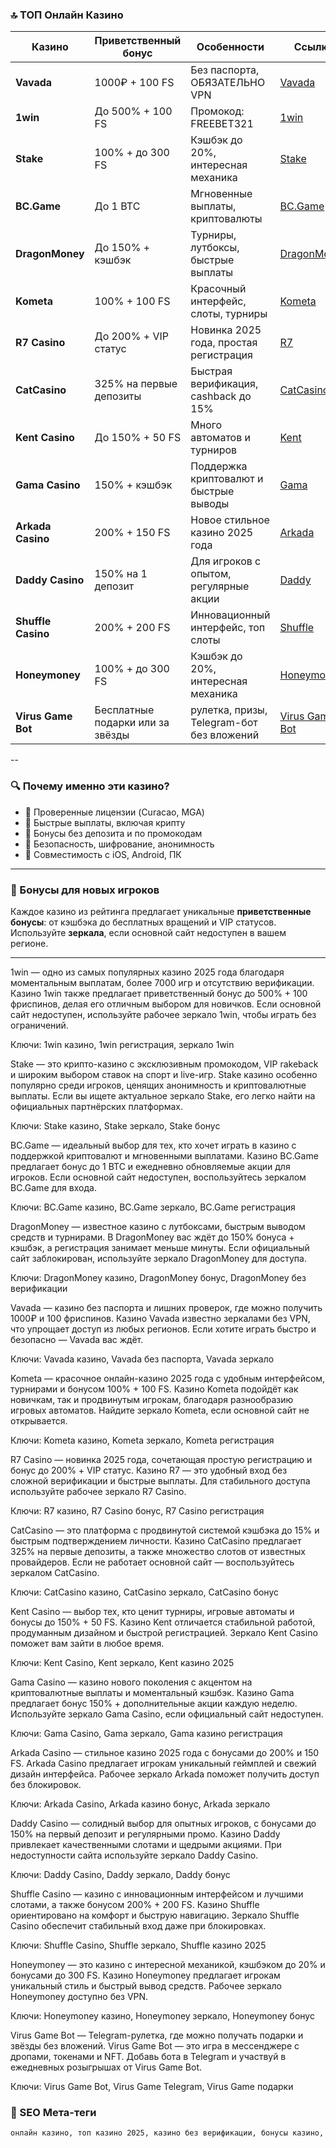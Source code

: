 ### 🔝 ТОП Онлайн Казино

| Казино             | Приветственный бонус    | Особенности                                      | Ссылка                                                                                    |
| ------------------ | ----------------------- | ------------------------------------------------ | ----------------------------------------------------------------------------------------- |
| **Vavada**         | 1000₽ + 100 FS         | Без паспорта, ОБЯЗАТЕЛЬНО VPN                   | [Vavada](https://gate707.com/?promo=3c4686a6-85c8-4f7b-b115-14ed7862b5fb&target=register) |
| **1win**           | До 500% + 100 FS        | Промокод: FREEBET321                             | [1win](https://1wilib.life/casino/list?open=register&p=awno) |
| **Stake**          | 100% + до 300 FS        | Кэшбэк до 20%, интересная механика               | [Stake](stake1043.com/?c=JiMxFVsp)                       |
| **BC.Game**        | До 1 BTC                | Мгновенные выплаты, криптовалюты                 | [BC.Game](https://bcgame.nz/i-3a9esjz8l-n/)                                               |
| **DragonMoney**    | До 150% + кэшбэк        | Турниры, лутбоксы, быстрые выплаты               | [DragonMoney](https://dgr.so/ff0b01f78)              |
| **Kometa**         | 100% + 100 FS           | Красочный интерфейс, слоты, турниры              | [Kometa](https://tropical-path.com/s7d8a1999)                                             |
| **R7 Casino**      | До 200% + VIP статус    | Новинка 2025 года, простая регистрация           | [R7](https://sigreaciry.com/s7f064747)                                             |
| **CatCasino**      | 325% на первые депозиты | Быстрая верификация, cashback до 15%             | [CatCasino](https://catchthecatthree.com/s74cd5c49)                                       |
| **Kent Casino**    | До 150% + 50 FS         | Много автоматов и турниров                       | [Kent](https://pamuatinat.xyz/s9e2edfac)                                                  |
| **Gama Casino**    | 150% + кэшбэк           | Поддержка криптовалют и быстрые выводы           | [Gama](https://preesiader.com/s712d6f5e)                                                  |
| **Arkada Casino**  | 200% + 150 FS           | Новое стильное казино 2025 года                  | [Arkada](https://grid-cyberlane.com/s9372df9a)                                            |
| **Daddy Casino**   | 150% на 1 депозит       | Для игроков с опытом, регулярные акции           | [Daddy](https://aeruborony.com/se5595b94)                                                 |
| **Shuffle Casino** | 200% + 200 FS           | Инновационный интерфейс, топ слоты               | [Shuffle](https://shuffle888.com?r=uwPm692XQN)                                            |
| **Honeymoney**     | 100% + до 300 FS        | Кэшбэк до 20%, интересная механика               | [Honeymoney](https://honeymoneybonus.com/?ref=ODkyOTZfcmVmZXJyYWw=)                       |
| **Virus Game Bot**  | Бесплатные подарки или за звёзды        | рулетка, призы, Telegram-бот без вложений | [Virus Game Bot](https://t.me/virus_play_bot/app?startapp=roulette_inviteCoderDdTMAop0dTNeyV4)                                          |
--

### 🔍 Почему именно эти казино?

* 🎯 Проверенные лицензии (Curacao, MGA)
* 🚀 Быстрые выплаты, включая крипту
* 🎁 Бонусы без депозита и по промокодам
* 🔐 Безопасность, шифрование, анонимность
* 📱 Совместимость с iOS, Android, ПК

---

### 🎁 Бонусы для новых игроков

Каждое казино из рейтинга предлагает уникальные **приветственные бонусы**: от кэшбэка до бесплатных вращений и VIP статусов. Используйте **зеркала**, если основной сайт недоступен в вашем регионе.

---

1win — одно из самых популярных казино 2025 года благодаря моментальным выплатам, более 7000 игр и отсутствию верификации. Казино 1win также предлагает приветственный бонус до 500% + 100 фриспинов, делая его отличным выбором для новичков. Если основной сайт недоступен, используйте рабочее зеркало 1win, чтобы играть без ограничений.

Ключи: 1win казино, 1win регистрация, зеркало 1win

Stake — это крипто-казино с эксклюзивным промокодом, VIP rakeback и широким выбором ставок на спорт и live-игр. Stake казино особенно популярно среди игроков, ценящих анонимность и криптовалютные выплаты. Если вы ищете актуальное зеркало Stake, его легко найти на официальных партнёрских платформах.

Ключи: Stake казино, Stake зеркало, Stake бонус

BC.Game — идеальный выбор для тех, кто хочет играть в казино с поддержкой криптовалют и мгновенными выплатами. Казино BC.Game предлагает бонус до 1 BTC и ежедневно обновляемые акции для игроков. Если основной сайт недоступен, воспользуйтесь зеркалом BC.Game для входа.

Ключи: BC.Game казино, BC.Game зеркало, BC.Game регистрация

DragonMoney — известное казино с лутбоксами, быстрым выводом средств и турнирами. В DragonMoney вас ждёт до 150% бонуса + кэшбэк, а регистрация занимает меньше минуты. Если официальный сайт заблокирован, используйте зеркало DragonMoney для доступа.

Ключи: DragonMoney казино, DragonMoney бонус, DragonMoney без верификации

Vavada — казино без паспорта и лишних проверок, где можно получить 1000₽ и 100 фриспинов. Казино Vavada известно зеркалами без VPN, что упрощает доступ из любых регионов. Если хотите играть быстро и безопасно — Vavada вас ждёт.

Ключи: Vavada казино, Vavada без паспорта, Vavada зеркало

Kometa — красочное онлайн-казино 2025 года с удобным интерфейсом, турнирами и бонусом 100% + 100 FS. Казино Kometa подойдёт как новичкам, так и продвинутым игрокам, благодаря разнообразию игровых автоматов. Найдите зеркало Kometa, если основной сайт не открывается.

Ключи: Kometa казино, Kometa зеркало, Kometa регистрация

R7 Casino — новинка 2025 года, сочетающая простую регистрацию и бонус до 200% + VIP статус. Казино R7 — это удобный вход без сложной верификации и быстрые выплаты. Для стабильного доступа используйте рабочее зеркало R7 Casino.

Ключи: R7 казино, R7 Casino бонус, R7 Casino регистрация

CatCasino — это платформа с продвинутой системой кэшбэка до 15% и быстрым подтверждением личности. Казино CatCasino предлагает 325% на первые депозиты, а также множество слотов от известных провайдеров. Если не работает основной сайт — воспользуйтесь зеркалом CatCasino.

Ключи: CatCasino казино, CatCasino зеркало, CatCasino бонус

Kent Casino — выбор тех, кто ценит турниры, игровые автоматы и бонусы до 150% + 50 FS. Казино Kent отличается стабильной работой, продуманным дизайном и быстрой регистрацией. Зеркало Kent Casino поможет вам зайти в любое время.

Ключи: Kent Casino, Kent зеркало, Kent казино 2025

Gama Casino — казино нового поколения с акцентом на криптовалютные выплаты и моментальный кэшбэк. Казино Gama предлагает бонус 150% + дополнительные акции каждую неделю. Используйте зеркало Gama Casino, если официальный сайт недоступен.

Ключи: Gama Casino, Gama зеркало, Gama казино регистрация

Arkada Casino — стильное казино 2025 года с бонусами до 200% и 150 FS. Arkada Casino предлагает игрокам уникальный геймплей и свежий дизайн интерфейса. Рабочее зеркало Arkada поможет получить доступ без блокировок.

Ключи: Arkada Casino, Arkada казино бонус, Arkada зеркало

Daddy Casino — солидный выбор для опытных игроков, с бонусами до 150% на первый депозит и регулярными промо. Казино Daddy привлекает качественными слотами и щедрыми акциями. При недоступности сайта используйте зеркало Daddy Casino.

Ключи: Daddy Casino, Daddy зеркало, Daddy бонус

Shuffle Casino — казино с инновационным интерфейсом и лучшими слотами, а также бонусом 200% + 200 FS. Казино Shuffle ориентировано на комфорт и быструю навигацию. Зеркало Shuffle Casino обеспечит стабильный вход даже при блокировках.

Ключи: Shuffle Casino, Shuffle зеркало, Shuffle казино 2025

Honeymoney — это казино с интересной механикой, кэшбэком до 20% и бонусами до 300 FS. Казино Honeymoney предлагает игрокам уникальный стиль и быстрый вывод средств. Рабочее зеркало Honeymoney доступно без VPN.

Ключи: Honeymoney казино, Honeymoney зеркало, Honeymoney бонус

Virus Game Bot — Telegram-рулетка, где можно получать подарки и звёзды без вложений. Virus Game Bot — это игра в мессенджере с дропами, токенами и NFT. Добавь бота в Telegram и участвуй в ежедневных розыгрышах от Virus Game Bot.

Ключи: Virus Game Bot, Virus Game Telegram, Virus Game подарки



### 📌 SEO Мета-теги

```html
онлайн казино, топ казино 2025, казино без верификации, бонусы казино, фриспины без депозита, рабочее зеркало казино, быстрые выплаты казино, крипто казино, Vavada казино, 1win казино, Stake казино, BC.Game казино, DragonMoney казино, Kometa казино, R7 Casino, CatCasino, Kent Casino, Gama Casino, Arkada Casino, Daddy Casino, Shuffle Casino, Honeymoney казино, промокоды казино, VIP рейкбэк, турниры казино, слоты онлайн, рулетка онлайн, зеркало Stake, зеркало 1win, зеркало Vavada
```

